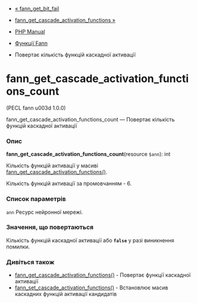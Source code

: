 - [« fann_get_bit_fail](function.fann-get-bit-fail.md)
- [fann_get_cascade_activation_functions
»](function.fann-get-cascade-activation-functions.md)

- [PHP Manual](index.md)
- [Функції Fann](ref.fann.md)
- Повертає кількість функцій каскадної активації

# fann_get_cascade_activation_functions_count

(PECL fann u003d 1.0.0)

fann_get_cascade_activation_functions_count — Повертає кількість
функцій каскадної активації

### Опис

**fann_get_cascade_activation_functions_count**(resource `$ann`): int

Кількість функцій активації у масиві
[fann_get_cascade_activation_functions()](function.fann-get-cascade-activation-functions.md).

Кількість функцій активації за промовчанням - 6.

### Список параметрів

`ann`
Ресурс нейронної мережі.

### Значення, що повертаються

Кількість функцій каскадної активації або **`false`** у разі
виникнення помилки.

### Дивіться також

- [fann_get_cascade_activation_functions()](function.fann-get-cascade-activation-functions.md) -
Повертає функції каскадної активації
- [fann_set_cascade_activation_functions()](function.fann-set-cascade-activation-functions.md) -
Встановлює масив каскадних функцій активації кандидатів
